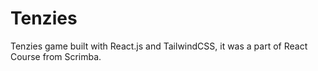 # Tenzies

Tenzies game built with React.js and TailwindCSS, it was a part of React Course from Scrimba.
